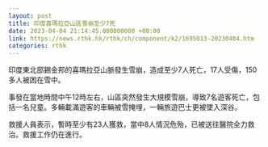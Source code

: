 ```yaml
---
layout: post
title: 印度喜瑪拉亞山區雪崩至少7死
date: 2023-04-04 21:14:45.000000000 +08:00
link: https://news.rthk.hk/rthk/ch/component/k2/1695013-20230404.htm
categories: rthk
---
```


印度東北部錫金邦的喜瑪拉亞山脈發生雪崩，造成至少7人死亡，17人受傷，150多人被困在雪中。

事發在當地時間中午12時左右，山區突然發生大規模雪崩，導致7名遊客死亡，包括一名兒童。多輛載滿遊客的車輛被雪掩埋，一輛旅遊巴士更被墜入深谷。

救援人員表示，暫時至少有23人獲救，當中8人情況危殆，已被送往醫院全力救治。救援工作仍在進行。
